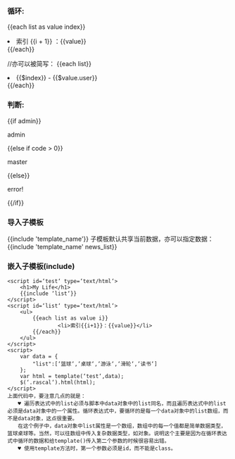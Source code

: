### 循环:
{{each list as value index}}
  <li>索引 {{i + 1}} ：{{value}}</li>
{{/each}}

//亦可以被简写：
{{each list}}
    <li>{{$index}} - {{$value.user}}</li>
{{/each}}

### 判断:
{{if admin}}
    <p>admin</p>
{{else if code > 0}}
    <p>master</p>
{{else}}
    <p>error!</p>
{{/if}}


### 导入子模板
{{include 'template_name'}}
子模板默认共享当前数据，亦可以指定数据：
{{include 'template_name' news_list}}
### 嵌入子模板(include)
```
<script id=‘test‘ type=‘text/html‘>
    <h1>My Life</h1>
    {{include ‘list‘}}
</script>
<script id=‘list‘ type=‘text/html‘>
    <ul>
        {{each list as value i}}
                <li>索引{{i+1}}：{{value}}</li>
        {{/each}}
    </ul>
</script>
<script>
    var data = {
        "list":[‘篮球‘,‘桌球‘,‘游泳‘,‘滑轮‘,‘读书‘]
    };
    var html = template(‘test‘,data);
    $(‘.rascal‘).html(html);
</script>
上面代码中，要注意几点的就是：
　　♥ 遍历表达式中的list必须与脚本中data对象中的list同名，而且遍历表达式中的list必须是data对象中的一个属性。循环表达式中，要循环的是每一个data对象中的list数组，而不是data对象，这点很重要。
　　在这个例子中，data对象中list属性是一个数组，数组中的每一个值都是简单数据类型，篮球桌球等。当然，可以往数组中传入复杂数据类型，如对象。说明这个主要是因为在循环表达式中循环的数据和给template()传入第二个参数的时候很容易出错。
　　♥ 使用template方法时，第一个参数必须是id，而不能是class。
```